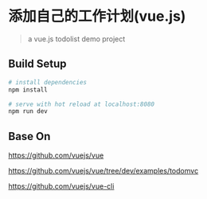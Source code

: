# 添加自己的工作计划(vue.js)

> a vue.js todolist demo project

## Build Setup

``` bash
# install dependencies
npm install

# serve with hot reload at localhost:8080
npm run dev

```
## Base On
https://github.com/vuejs/vue

https://github.com/vuejs/vue/tree/dev/examples/todomvc

https://github.com/vuejs/vue-cli
